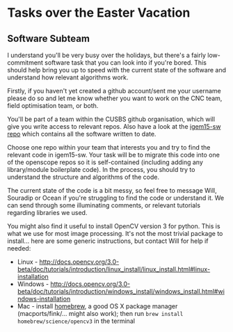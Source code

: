 # Tasks over the Easter Vacation

## Software Subteam

I understand you'll be very busy over the holidays, but there's a fairly low-commitment software task that you can look into if you're bored. This should help bring you up to speed with the current state of the software and understand how relevant algorithms work.

Firstly, if you haven't yet created a github account/sent me your username please do so and let me know whether you want to work on the CNC team, field optimisation team, or both.

You'll be part of a team within the CUSBS github organisation, which will give you write access to relevant repos. Also have a look at the [igem15-sw repo](https://github.com/SynBioSoc/igem15-sw) which contains all the software written to date.

Choose one repo within your team that interests you and try to find the relevant code in igem15-sw. Your task will be to migrate this code into one of the openscope repos so it is self-contained (including adding any library/module boilerplate code). In the process, you should try to understand the structure and algorithms of the code.

The current state of the code is a bit messy, so feel free to message Will, Souradip or Ocean if you're struggling to find the code or understand it. We can send through some illuminating comments, or relevant tutorials regarding libraries we used.

You might also find it useful to install OpenCV version 3 for python. This is what we use for most image processing. It's not the most trivial package to install... here are some generic instructions, but contact Will for help if needed:

* Linux - http://docs.opencv.org/3.0-beta/doc/tutorials/introduction/linux_install/linux_install.html#linux-installation
* Windows - http://docs.opencv.org/3.0-beta/doc/tutorials/introduction/windows_install/windows_install.html#windows-installation
* Mac - install [homebrew](brew.sh), a good OS X package manager (macports/fink/... might also work); then run `brew install homebrew/science/opencv3` in the terminal
